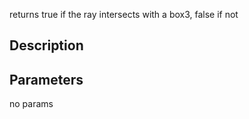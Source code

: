 returns true if the ray intersects with a box3, false if not


## Description




## Parameters
no params